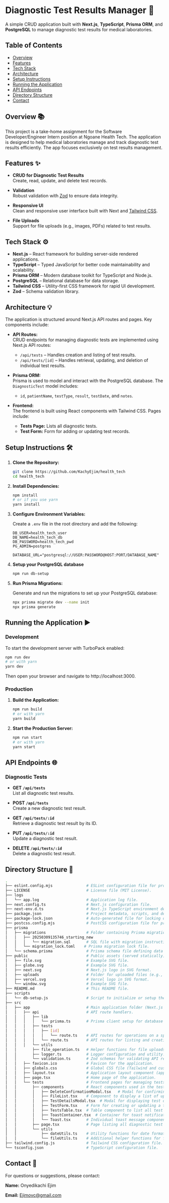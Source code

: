 # Diagnostic Test Results Manager 🚀

A simple CRUD application built with **Next.js**, **TypeScript**, **Prisma ORM**, and **PostgreSQL** to manage diagnostic test results for medical laboratories.

## Table of Contents

- [Overview](#overview-)
- [Features](#features-)
- [Tech Stack](#tech-stack-%EF%B8%8F)
- [Architecture](#architecture-)
- [Setup Instructions](#setup-instructions-)
- [Running the Application](#running-the-application-)
- [API Endpoints](#api-endpoints-)
- [Directory Structure](#directory-structure-)
- [Contact](#contact-)

## Overview 📚

This project is a take-home assignment for the Software Developer/Engineer Intern position at Ngoane Health Tech. The application is designed to help medical laboratories manage and track diagnostic test results efficiently. The app focuses exclusively on test results management.

## Features ✨

- **CRUD for Diagnostic Test Results**  
  Create, read, update, and delete test records.
- **Validation**  
  Robust validation with [Zod](https://github.com/colinhacks/zod) to ensure data integrity.

- **Responsive UI**  
  Clean and responsive user interface built with Next and [Tailwind CSS](https://tailwindcss.com/).

- **File Uploads**  
  Support for file uploads (e.g., images, PDFs) related to test results.

## Tech Stack ⚙️

- **Next.js** – React framework for building server-side rendered applications.
- **TypeScript** – Typed JavaScript for better code maintainability and scalability.
- **Prisma ORM** – Modern database toolkit for TypeScript and Node.js.
- **PostgreSQL** – Relational database for data storage.
- **Tailwind CSS** – Utility-first CSS framework for rapid UI development.
- **Zod** – Schema validation library.

## Architecture 💡

The application is structured around Next.js API routes and pages. Key components include:

- **API Routes:**  
  CRUD endpoints for managing diagnostic tests are implemented using Next.js API routes:

  - `/api/tests` – Handles creation and listing of test results.
  - `/api/tests/[id]` – Handles retrieval, updating, and deletion of individual test results.

- **Prisma ORM:**  
  Prisma is used to model and interact with the PostgreSQL database. The `DiagnosticTest` model includes:

  - `id`, `patientName`, `testType`, `result`, `testDate`, and `notes`.

- **Frontend:**  
  The frontend is built using React components with Tailwind CSS. Pages include:
  - **Tests Page:** Lists all diagnostic tests.
  - **Test Form:** Form for adding or updating test records.

## Setup Instructions 🛠

1. **Clone the Repository:**

   ```bash
   git clone https://github.com/KachyEjim/health_tech
   cd health_tech
   ```

2. **Install Dependencies:**

   ```bash
   npm install
   # or if you use yarn
   yarn install
   ```

3. **Configure Environment Variables:**

   Create a `.env` file in the root directory and add the following:

   ```env
   DB_USER=health_tech_user
   DB_NAME=health_tech_db
   DB_PASSWORD=health_tech_pwd
   PG_ADMIN=postgres

   DATABASE_URL="postgresql://USER:PASSWORD@HOST:PORT/DATABASE_NAME"
   ```

4. **Setup your PostgreSQL database**

   ```bash
   npm run db-setup
   ```

5. **Run Prisma Migrations:**

   Generate and run the migrations to set up your PostgreSQL database:

   ```bash
   npx prisma migrate dev --name init
   npx prisma generate
   ```

## Running the Application ▶️

### Development

To start the development server with TurboPack enabled:

```bash
npm run dev
# or with yarn
yarn dev
```

Then open your browser and navigate to http://localhost:3000.

### Production

1. **Build the Application:**

   ```bash
   npm run build
   # or with yarn
   yarn build
   ```

2. **Start the Production Server:**

   ```bash
   npm run start
   # or with yarn
   yarn start
   ```

## API Endpoints 🌐

### Diagnostic Tests

- **GET `/api/tests`**  
  List all diagnostic test results.

- **POST `/api/tests`**  
  Create a new diagnostic test result.

- **GET `/api/tests/:id`**  
  Retrieve a diagnostic test result by its ID.

- **PUT `/api/tests/:id`**  
  Update a diagnostic test result.

- **DELETE `/api/tests/:id`**  
  Delete a diagnostic test result.

## Directory Structure 📂

```bash
.
├── eslint.config.mjs               # ESLint configuration file for project-wide linting rules.
├── LICENSE                         # License file (MIT License).
├── logs
│   └── app.log                     # Application log file.
├── next.config.ts                  # Next.js configuration file.
├── next-env.d.ts                   # Next.js TypeScript environment definitions.
├── package.json                    # Project metadata, scripts, and dependencies.
├── package-lock.json               # Auto-generated file for locking dependency versions.
├── postcss.config.mjs              # PostCSS configuration file for processing CSS.
├── prisma
│   ├── migrations                  # Folder containing Prisma migrations.
│   │   ├── 20250309135746_starting_new
│   │   │   └── migration.sql       # SQL file with migration instructions.
│   │   └── migration_lock.toml    # Prisma migration lock file.
│   └── schema.prisma               # Prisma schema file defining data models.
├── public                          # Public assets (served statically).
│   ├── file.svg                    # Example SVG file.
│   ├── globe.svg                   # Example SVG file.
│   ├── next.svg                    # Next.js logo in SVG format.
│   ├── uploads                     # Folder for uploaded files (e.g., images, documents).
│   ├── vercel.svg                  # Vercel logo in SVG format.
│   └── window.svg                  # Example SVG file.
├── README.md                       # This README file.
├── scripts
│   └── db-setup.js                 # Script to initialize or setup the database.
├── src
│   ├── app                         # Main application folder (Next.js App Router).
│   │   ├── api                     # API route handlers.
│   │   │   ├── lib
│   │   │   │   └── prisma.ts       # Prisma client setup for database access.
│   │   │   ├── tests
│   │   │   │   ├── [id]
│   │   │   │   │   └── route.ts    # API routes for operations on a specific test (GET, PUT, DELETE).
│   │   │   │   └── route.ts        # API routes for listing and creating test results.
│   │   │   └── utils
│   │       ├── file_operation.ts   # Helper functions for file uploads.
│   │       ├── logger.ts           # Logger configuration and utility.
│   │       └── validation.ts       # Zod schemas for validating API request payloads.
│   │   ├── favicon.ico             # Favicon for the application.
│   │   ├── globals.css             # Global CSS file (Tailwind and custom styles).
│   │   ├── layout.tsx              # Application layout component (applies to all pages).
│   │   ├── page.tsx                # Home page of the application.
│   │   └── tests                   # Frontend pages for managing tests.
│   │       ├── components          # React components used in the tests pages.
│   │       │   ├── DeleteConfirmationModal.tsx   # Modal for confirming deletion of a test.
│   │       │   ├── FileList.tsx    # Component to display a list of uploaded files.
│   │       │   ├── TestDetailsModal.tsx  # Modal for displaying test details.
│   │       │   ├── TestForm.tsx    # Form for creating or updating a test result.
│   │       │   ├── TestsTable.tsx  # Table component to list all test results.
│   │       │   ├── ToastContainer.tsx  # Container for toast notifications.
│   │       │   └── Toast.tsx       # Individual toast message component.
│   │       ├── page.tsx            # Page listing all diagnostic test results.
│   │       └── utils
│   │           ├── dateUtils.ts    # Utility functions for date formatting and parsing.
│   │           └── fileUtils.ts    # Additional helper functions for file operations.
├── tailwind.config.js              # Tailwind CSS configuration file.
└── tsconfig.json                   # TypeScript configuration file.

```
## Contact 📧

For questions or suggestions, please contact:

**Name:** Onyedikachi Ejim


**Email:** Ejimovc@gmail.com

